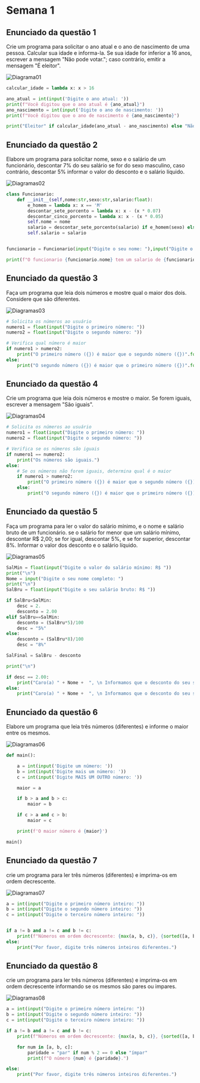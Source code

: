 # Semana 1


## Enunciado da questão 1

Crie um programa para solicitar o ano atual e o ano de nascimento de uma pessoa. Calcular sua idade e informa-la. Se sua idade for inferior a 16 anos, escrever a mensagem "Não pode votar."; caso contrário, emitir a mensagem "É eleitor".

![Diagrama01](./diagramas/diagrama01.jpg)

```py
calcular_idade = lambda x: x > 16

ano_atual = int(input('Digite o ano atual: '))
print(f"Você digitou que o ano atual é {ano_atual}")
ano_nascimento = int(input('Digite o ano de nascimento: '))
print(f"Você digitou que o ano de nascimento é {ano_nascimento}")

print("Eleitor" if calcular_idade(ano_atual - ano_nascimento) else "Não pode votar")
```

## Enunciado da questão 2

Elabore um programa para solicitar nome, sexo e o salário de um funcionário, descontar 7% do seu salário se for do sexo masculino, caso contrário, descontar 5% informar o valor do desconto e o salário líquido.

![Diagramas02](./diagramas/diagrama02.jpg)

```py
class Funcionario:
    def __init__(self,nome:str,sexo:str,salario:float):
        e_homem = lambda x: x == 'M'
        descontar_sete_porcento = lambda x: x - (x * 0.07)
        descontar_cinco_porcento = lambda x: x - (x * 0.05)
        self.nome = nome
        salario = descontar_sete_porcento(salario) if e_homem(sexo) else descontar_cinco_porcento(salario)
        self.salario = salario


funcionario = Funcionario(input("Digite o seu nome: "),input("Digite o seu sexo M ou F: "),int(input("Digite o seu salario: ")))

print(f"O funcionario {funcionario.nome} tem um salario de {funcionario.salario}")
```

## Enunciado da questão 3

Faça um programa que leia dois números e mostre qual o maior dos dois. Considere que são diferentes.

![Diagramas03](./diagramas/diagrama03.jpg)

```py
# Solicita os números ao usuário
numero1 = float(input("Digite o primeiro número: "))
numero2 = float(input("Digite o segundo número: "))

# Verifica qual número é maior
if numero1 > numero2:
    print("O primeiro número ({}) é maior que o segundo número ({})".format(numero1, numero2))
else:
    print("O segundo número ({}) é maior que o primeiro número ({})".format(numero2, numero1))
```

## Enunciado da questão 4

Crie um programa que leia dois números e mostre o maior. Se forem iguais, escrever a mensagem "São iguais".

![Diagramas04](./diagramas/diagrama04.jpg)

```py
# Solicita os números ao usuário
numero1 = float(input("Digite o primeiro número: "))
numero2 = float(input("Digite o segundo número: "))

# Verifica se os números são iguais
if numero1 == numero2:
    print("Os números são iguais.")
else:
    # Se os números não forem iguais, determina qual é o maior
    if numero1 > numero2:
        print("O primeiro número ({}) é maior que o segundo número ({}).".format(numero1, numero2))
    else:
        print("O segundo número ({}) é maior que o primeiro número ({}).".format(numero2, numero1))
```

## Enunciado da questão 5

Faça um programa para ler o valor do salário mínimo, e o nome e salário bruto de um funcionário. se o salário for menor que um salário mínimo, descontar R$ 2,00; se for igual, descontar 5%, e se for superior, descontar 8%. Informar o valor dos desconto e o salário líquido.

![Diagramas05](./diagramas/diagrama05.jpg)

```py
SalMin = float(input("Digite o valor do salário mínimo: R$ "))
print("\n")
Nome = input("Digite o seu nome completo: ")
print("\n")
SalBru = float(input("Digite o seu salário bruto: R$ "))

if SalBru<SalMin:
    desc = 2.
    desconto = 2.00
elif SalBru==SalMin:
    desconto = (SalBru*5)/100
    desc = "5%"
else:
    desconto = (SalBru*8)/100
    desc = "8%"

SalFinal = SalBru - desconto

print("\n")

if desc == 2.00:
    print("Caro(a) " + Nome +  ", \n Informamos que o desconto do seu salario foi de R$" + str(desc) + ".\n Tornando assim seu salario liquido igual a " + str(SalFinal) + ";")
else:
    print("Caro(a) " + Nome +  ", \n Informamos que o desconto do seu salario foi de " + str(desc) + ".\n Tornando assim seu salario liquido igual a " + str(SalFinal) + ";")
```

## Enunciado da questão 6

Elabore um programa que leia três números (diferentes) e informe o maior entre os mesmos.

![Diagramas06](./diagramas/diagrama06.jpg)

```py
def main():

    a = int(input('Digite um número: '))
    b = int(input('Digite mais um número: '))
    c = int(input('Digite MAIS UM OUTRO número: '))

    maior = a

    if b > a and b > c:
        maior = b

    if c > a and c > b:
        maior = c

    print(f'O maior número é {maior}')

main()
```

## Enunciado da questão 7

crie um programa para ler três números (diferentes) e imprima-os em ordem decrescente.

![Diagramas07](./diagramas/diagrama07.jpg)

```py
a = int(input("Digite o primeiro número inteiro: "))
b = int(input("Digite o segundo número inteiro: "))
c = int(input("Digite o terceiro número inteiro: "))


if a != b and a != c and b != c:
    print(f"Números em ordem decrescente: {max(a, b, c)}, {sorted([a, b, c], reverse=True)[1]}, {min(a, b, c)}")
else:
    print("Por favor, digite três números inteiros diferentes.")
```

## Enunciado da questão 8

crie um programa para ler três números (diferentes) e imprima-os em ordem decrescente informando se os mesmos são pares ou impares.

![Diagramas08](./diagramas/diagrama08.jpg)

```py
a = int(input("Digite o primeiro número inteiro: "))
b = int(input("Digite o segundo número inteiro: "))
c = int(input("Digite o terceiro número inteiro: "))

if a != b and a != c and b != c:
    print(f"Números em ordem decrescente: {max(a, b, c)}, {sorted([a, b, c], reverse=True)[1]}, {min(a, b, c)}")

    for num in [a, b, c]:
        paridade = "par" if num % 2 == 0 else "ímpar"
        print(f"O número {num} é {paridade}.")

else:
    print("Por favor, digite três números inteiros diferentes.")
```